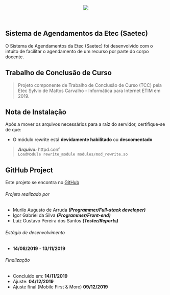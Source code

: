 <p align="center">
  <img src="https://i.imgur.com/1afSx1r.png">
</p>
<br />

## Sistema de Agendamentos da Etec (Saetec)
O Sistema de Agendamentos da Etec (Saetec) foi desenvolvido com o intuito de facilitar o agendamento de um recurso por parte do corpo docente.
## Trabalho de Conclusão de Curso
> Projeto componente de Trabalho de Conclusão de Curso (TCC) pela Etec Sylvio de Mattos Carvalho - Informática para Internet ETIM em 2019.
## Nota de Instalação
Após a mover os arquivos necessários para a raíz do servidor, certifique-se de que:
- O módulo rewrite está **devidamente habilitado** ou **descomentado** 
> ***Arquivo:*** httpd.conf <br />
 `LoadModule rewrite_module modules/mod_rewrite.so`
## GitHub Project
Este projeto se encontra no [GitHub](https://github.com/trusted-ws/saetec)
###### Projeto realizado por
- Murilo Augusto de Arruda ***(Programmer/Full-stack developer)***
- Igor Gabriel da Silva ***(Programmer/Front-end)***
- Luiz Gustavo Pereira dos Santos ***(Tester/Reports)***

###### Estágio de desenvolvimento
 * **14/08/2019** - **13/11/2019**
 ###### Finalização
 * Concluído em: **14/11/2019**
 * Ajuste: **04/12/2019**
 * Ajuste final (Mobile First & More) **09/12/2019**

 